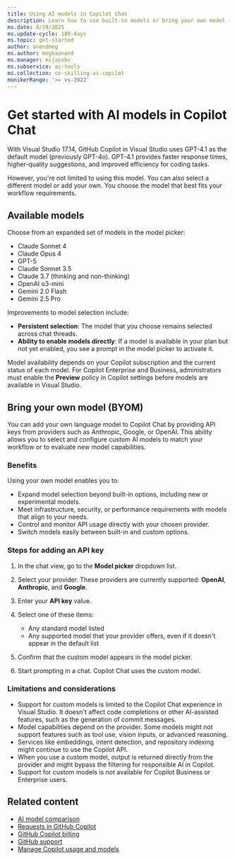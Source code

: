 ```yaml
---
title: Using AI models in Copilot Chat
description: Learn how to use built-in models or bring your own model (BYOM) in GitHub Copilot Chat for Visual Studio.
ms.date: 8/19/2025
ms.update-cycle: 180-days
ms.topic: get-started
author: anandmeg
ms.author: meghaanand
ms.manager: mijacobs
ms.subservice: ai-tools
ms.collection: ce-skilling-ai-copilot
monikerRange: '>= vs-2022'
---
```

# Get started with AI models in Copilot Chat

With Visual Studio 17.14, GitHub Copilot in Visual Studio uses GPT-4.1 as the default model (previously GPT-4o). GPT-4.1 provides faster response times, higher-quality suggestions, and improved efficiency for coding tasks.

However, you're not limited to using this model. You can also select a different model or add your own. You choose the model that best fits your workflow requirements.

## Available models

Choose from an expanded set of models in the model picker:

- Claude Sonnet 4
- Claude Opus 4
- GPT-5
- Claude Sonnet 3.5
- Claude 3.7 (thinking and non-thinking)
- OpenAI o3-mini
- Gemini 2.0 Flash
- Gemini 2.5 Pro

Improvements to model selection include:

- **Persistent selection**: The model that you choose remains selected across chat threads.
- **Ability to enable models directly**: If a model is available in your plan but not yet enabled, you see a prompt in the model picker to activate it.

Model availability depends on your Copilot subscription and the current status of each model. For Copilot Enterprise and Business, administrators must enable the **Preview** policy in Copilot settings before models are available in Visual Studio.

## Bring your own model (BYOM)

You can add your own language model to Copilot Chat by providing API keys from providers such as Anthropic, Google, or OpenAI. This ability allows you to select and configure custom AI models to match your workflow or to evaluate new model capabilities.

### Benefits

Using your own model enables you to:

- Expand model selection beyond built-in options, including new or experimental models.
- Meet infrastructure, security, or performance requirements with models that align to your needs.
- Control and monitor API usage directly with your chosen provider.
- Switch models easily between built-in and custom options.

### Steps for adding an API key

1. In the chat view, go to the **Model picker** dropdown list.

1. Select your provider. These providers are currently supported: **OpenAI**, **Anthropic**, and **Google**.

1. Enter your **API key** value.

1. Select one of these items:

    - Any standard model listed
    - Any supported model that your provider offers, even if it doesn't appear in the default list

1. Confirm that the custom model appears in the model picker.

1. Start prompting in a chat. Copilot Chat uses the custom model.

### Limitations and considerations

- Support for custom models is limited to the Copilot Chat experience in Visual Studio. It doesn't affect code completions or other AI-assisted features, such as the generation of commit messages.
- Model capabilities depend on the provider. Some models might not support features such as tool use, vision inputs, or advanced reasoning.
- Services like embeddings, intent detection, and repository indexing might continue to use the Copilot API.
- When you use a custom model, output is returned directly from the provider and might bypass the filtering for responsible AI in Copilot.
- Support for custom models is *not* available for Copilot Business or Enterprise users.

## Related content

- [AI model comparison](https://docs.github.com/en/copilot/using-github-copilot/ai-models/choosing-the-right-ai-model-for-your-task)
- [Requests in GitHub Copilot](https://docs.github.com/copilot/managing-copilot/monitoring-usage-and-entitlements/about-premium-requests#premium-requests)
- [GitHub Copilot billing](https://docs.github.com/copilot/managing-copilot/managing-copilot-as-an-individual-subscriber/billing-and-payments/about-billing-for-individual-copilot-plans)
- [GitHub support](https://support.github.com/)
- [Manage Copilot usage and models](copilot-usage-and-models.md)

